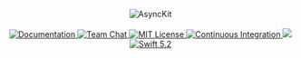 <p align="center">
    <img src="https://user-images.githubusercontent.com/1342803/59048834-b2ce3680-8854-11e9-9446-78f5b07cf5fd.png" alt="AsyncKit">
    <br>
    <br>
    <a href="https://docs.vapor.codes/4.0/">
        <img src="http://img.shields.io/badge/read_the-docs-2196f3.svg" alt="Documentation">
    </a>
    <a href="https://discord.gg/vapor">
        <img src="https://img.shields.io/discord/431917998102675485.svg" alt="Team Chat">
    </a>
    <a href="LICENSE">
        <img src="http://img.shields.io/badge/license-MIT-brightgreen.svg" alt="MIT License">
    </a>
    <a href="https://circleci.com/gh/vapor/async-kit">
        <img src="https://circleci.com/gh/vapor/async-kit.svg?style=shield" alt="Continuous Integration">
    </a>
    <a href="https://codecov.io/gh/vapor/async-kit">
      <img src="https://codecov.io/gh/vapor/async-kit/branch/master/graph/badge.svg" />
    </a>
    <a href="https://swift.org">
        <img src="http://img.shields.io/badge/swift-5.2-brightgreen.svg" alt="Swift 5.2">
    </a>
</p>
